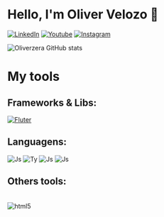 
# Hello, I'm Oliver Velozo 👋

[![LinkedIn](https://img.shields.io/badge/LinkedIn-0077B5?style=for-the-badge&logo=linkedin&logoColor=white)](https://www.linkedin.com/in/oliver-ferreira-velozo-de-oliveira-b40702213/)
[![Youtube](https://img.shields.io/badge/Instagram-E4405F?style=for-the-badge&logo=instagram&logoColor=white)](https://www.youtube.com/@o_velozo)
[![Instagram](https://img.shields.io/badge/YouTube-FF0000?style=for-the-badge&logo=youtube&logoColor=white)](https://www.instagram.com/_ovelozo/)

![Oliverzera GitHub stats](https://github-readme-stats.vercel.app/api?username=Oliverzera&show_icons=true&theme=dracula)

# My tools
## Frameworks & Libs:
[![Fluter](https://img.shields.io/badge/YouTube-FF0000?style=for-the-badge&logo=youtube&logoColor=white)](https://www.instagram.com/_ovelozo/)

## Languagens:
![Js](https://img.shields.io/badge/JavaScript-F7DF1E?style=for-the-badge&logo=javascript&logoColor=black)
![Ty](https://img.shields.io/badge/TypeScript-007ACC?style=for-the-badge&logo=typescript&logoColor=white)
![Js](https://img.shields.io/badge/Python-14354C?style=for-the-badge&logo=python&logoColor=white)
![Js](https://img.shields.io/badge/Dart-0175C2?style=for-the-badge&logo=dart&logoColor=white)

## Others tools:
<div style="display: inline_block"><br/>
  <img align="center" alt="html5" src="https://img.shields.io/badge/HTML5-E34F26?style=for-the-badge&logo=html5&logoColor=white"/>
</div>



